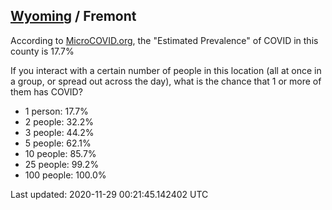 
## [Wyoming](/united-states/wyoming) / Fremont

According to [MicroCOVID.org](http://microcovid.org),
the "Estimated Prevalence" of COVID in this county is 17.7%

If you interact with a certain number of people in this location
(all at once in a group, or spread out across the day), what is the chance that
1 or more of them has COVID?

- 1 person: 17.7%
- 2 people: 32.2%
- 3 people: 44.2%
- 5 people: 62.1%
- 10 people: 85.7%
- 25 people: 99.2%
- 100 people: 100.0%

Last updated: 2020-11-29 00:21:45.142402 UTC
